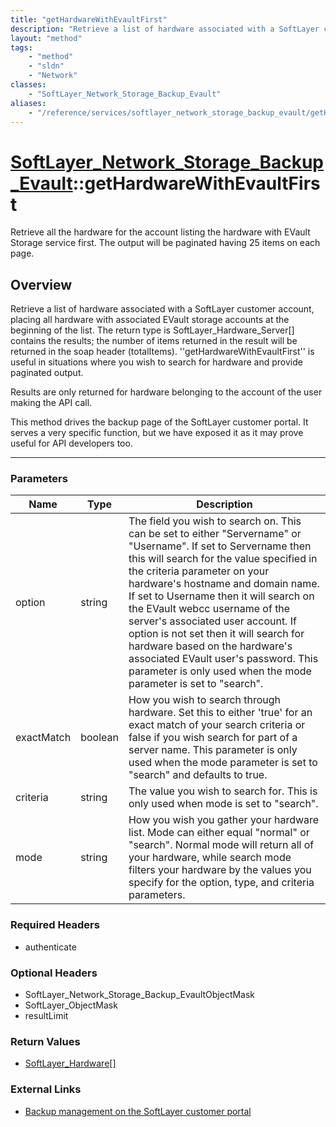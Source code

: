 ```yaml
---
title: "getHardwareWithEvaultFirst"
description: "Retrieve a list of hardware associated with a SoftLayer customer account, placing all hardware with associated EVault st... "
layout: "method"
tags:
    - "method"
    - "sldn"
    - "Network"
classes:
    - "SoftLayer_Network_Storage_Backup_Evault"
aliases:
    - "/reference/services/softlayer_network_storage_backup_evault/getHardwareWithEvaultFirst"
---
```

# [SoftLayer_Network_Storage_Backup_Evault](/reference/services/SoftLayer_Network_Storage_Backup_Evault)::getHardwareWithEvaultFirst


Retrieve all the hardware for the account listing the hardware with EVault Storage service first. The output will be paginated having 25 items on each page. 


## Overview 
Retrieve a list of hardware associated with a SoftLayer customer account, placing all hardware with associated EVault storage accounts at the beginning of the list. The return type is SoftLayer_Hardware_Server[] contains the results; the number of items returned in the result will be returned in the soap header (totalItems). ''getHardwareWithEvaultFirst'' is useful in situations where you wish to search for hardware and provide paginated output. 





Results are only returned for hardware belonging to the account of the user making the API call. 

This method drives the backup page of the SoftLayer customer portal. It serves a very specific function, but we have exposed it as it may prove useful for API developers too. 

-----

### Parameters 
|Name | Type | Description |
| --- | --- | --- |
|option| string| The field you wish to search on. This can be set to either "Servername" or "Username". If set to Servername then this will search for the value specified in the criteria parameter on your hardware's hostname and domain name. If set to Username then it will search on the EVault webcc username of the server's associated user account. If option is not set then it will search for hardware based on the hardware's associated EVault user's password. This parameter is only used when the mode parameter is set to "search".|
|exactMatch| boolean| How you wish to search through hardware. Set this to either 'true' for an exact match of your search criteria or false if you wish search for part of a server name. This parameter is only used when the mode parameter is set to "search" and defaults to true.|
|criteria| string| The value you wish to search for. This is only used when mode is set to "search".|
|mode| string| How you wish you gather your hardware list. Mode can either equal "normal" or "search". Normal mode will return all of your hardware, while search mode filters your hardware by the values you specify for the option, type, and criteria parameters.|


### Required Headers
* authenticate


### Optional Headers
* SoftLayer_Network_Storage_Backup_EvaultObjectMask
* SoftLayer_ObjectMask
* resultLimit

### Return Values
* <a href='/reference/datatypes/SoftLayer_Hardware'>SoftLayer_Hardware[] </a>

### External Links


* [Backup management on the SoftLayer customer portal](http://maange.softlayer.com/backup/index.html)





